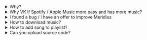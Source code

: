 <details>
    <summary>Why?</summary>

    The first reason - consuming of PC resources. Meridius consumes PC resources less than any desktop browser.
</details>

<details>
    <summary>Why VK if Spotify / Apple Music more easy and has more music?</summary>

    Yes, it has, many other services has more information about songs, artists and playlists, but from personal experience I could say that this services has no so much music cause VK users can upload any music in any time.
</details>

<details>
    <summary>I found a bug / I have an offer to improve Meridius</summary>

    You can report this on our Discord server.
</details>

<details>
    <summary>How to download music?</summary>

    Open download settings, then install FFmpeg and turn on music downloading. On Linux (not FlatHub) you must to have install FFmpeg yourself.
</details>

<details>
    <summary>How to add song to playlist?</summary>

    Press RMB to the song.
</details>

<details>
    <summary>Can you upload source code?</summary>

    Source code will be upload if I tired of developing. In the meantime, I have the right not to do it.

<details>
    <summary>Very low FPS</summary>

    This problem occurs on monitors with G-Sync support. Disable hardware acceleration in the settings and restart the app.
</details>

<details>
    <summary>Stucks on the logo. Can't load!</summary>

    This happens if the signal does not reach VK. In this case, check which country you live in, and make sure that you have a VPN enabled in the system (that is, not an extension in the browser). Next, if you do not have VK blocked in your country, make sure that you have the original Windows installed, and not the Windows build, where everything unnecessary is supposedly disabled.
</details>

<details>
    <summary>Does not run on my Linux distribution</summary>

    Before the release, the application is tested on Fedora and Ubuntu, and if the application runs stably on these systems, then look for a problem in your system - the low-level problems of each OS are not supported.
</details>

<details>
    <summary>Can't download music on Linux / freezes on processing</summary>

    App has no grant permissions on writing to file in folder that you specified.
</details>

<details>
    <summary>MacOS build?</summary>

    No way, sorry.
</details>

<details>
    <summary>Do you steal passwords?</summary>

    No I don't!
</details>